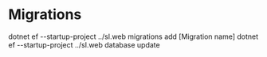 ﻿# Migrations

dotnet ef --startup-project ../sl.web migrations add [Migration name]
dotnet ef --startup-project ../sl.web database update